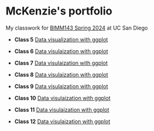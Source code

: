 # McKenzie's portfolio


My classwork for [BIMM143 Spring 2024](https://bioboot.github.io/bimm143_S24/) at UC San Diego

- **Class 5** [Data visualization with ggplot](class05/class05.md)


- **Class 6** [Data visulaization with ggplot]()

- **Class 7** [Data visulaization with ggplot]()

- **Class 8** [Data visulaization with ggplot]()

- **Class 9** [Data visulaization with ggplot]()

- **Class 10** [Data visulaization with ggplot]()

- **Class 11** [Data visulaization with ggplot]()

- **Class 12** [Data visulaization with ggplot]()
